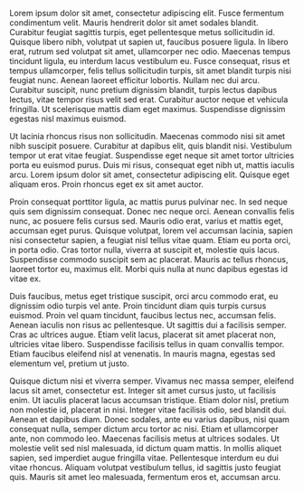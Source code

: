Lorem ipsum dolor sit amet, consectetur adipiscing elit. Fusce fermentum condimentum velit. Mauris hendrerit dolor sit amet sodales blandit. Curabitur feugiat sagittis turpis, eget pellentesque metus sollicitudin id. Quisque libero nibh, volutpat ut sapien ut, faucibus posuere ligula. In libero erat, rutrum sed volutpat sit amet, ullamcorper nec odio. Maecenas tempus tincidunt ligula, eu interdum lacus vestibulum eu. Fusce consequat, risus et tempus ullamcorper, felis tellus sollicitudin turpis, sit amet blandit turpis nisi feugiat nunc. Aenean laoreet efficitur lobortis. Nullam nec dui arcu. Curabitur suscipit, nunc pretium dignissim blandit, turpis lectus dapibus lectus, vitae tempor risus velit sed erat. Curabitur auctor neque et vehicula fringilla. Ut scelerisque mattis diam eget maximus. Suspendisse dignissim egestas nisl maximus euismod.

Ut lacinia rhoncus risus non sollicitudin. Maecenas commodo nisi sit amet nibh suscipit posuere. Curabitur at dapibus elit, quis blandit nisi. Vestibulum tempor ut erat vitae feugiat. Suspendisse eget neque sit amet tortor ultricies porta eu euismod purus. Duis mi risus, consequat eget nibh ut, mattis iaculis arcu. Lorem ipsum dolor sit amet, consectetur adipiscing elit. Quisque eget aliquam eros. Proin rhoncus eget ex sit amet auctor.

Proin consequat porttitor ligula, ac mattis purus pulvinar nec. In sed neque quis sem dignissim consequat. Donec nec neque orci. Aenean convallis felis nunc, ac posuere felis cursus sed. Mauris odio erat, varius et mattis eget, accumsan eget purus. Quisque volutpat, lorem vel accumsan lacinia, sapien nisi consectetur sapien, a feugiat nisl tellus vitae quam. Etiam eu porta orci, in porta odio. Cras tortor nulla, viverra at suscipit et, molestie quis lacus. Suspendisse commodo suscipit sem ac placerat. Mauris ac tellus rhoncus, laoreet tortor eu, maximus elit. Morbi quis nulla at nunc dapibus egestas id vitae ex.

Duis faucibus, metus eget tristique suscipit, orci arcu commodo erat, eu dignissim odio turpis vel ante. Proin tincidunt diam quis turpis cursus euismod. Proin vel quam tincidunt, faucibus lectus nec, accumsan felis. Aenean iaculis non risus ac pellentesque. Ut sagittis dui a facilisis semper. Cras ac ultrices augue. Etiam velit lacus, placerat sit amet placerat non, ultricies vitae libero. Suspendisse facilisis tellus in quam convallis tempor. Etiam faucibus eleifend nisl at venenatis. In mauris magna, egestas sed elementum vel, pretium ut justo.

Quisque dictum nisi et viverra semper. Vivamus nec massa semper, eleifend lacus sit amet, consectetur est. Integer sit amet cursus justo, ut facilisis enim. Ut iaculis placerat lacus accumsan tristique. Etiam dolor nisl, pretium non molestie id, placerat in nisi. Integer vitae facilisis odio, sed blandit dui. Aenean et dapibus diam. Donec sodales, ante eu varius dapibus, nisi quam consequat nulla, semper dictum arcu tortor ac nisi. Etiam et ullamcorper ante, non commodo leo. Maecenas facilisis metus at ultrices sodales. Ut molestie velit sed nisl malesuada, id dictum quam mattis. In mollis aliquet sapien, sed imperdiet augue fringilla vitae. Pellentesque interdum eu dui vitae rhoncus. Aliquam volutpat vestibulum tellus, id sagittis justo feugiat quis. Mauris sit amet leo malesuada, fermentum eros et, accumsan arcu.

